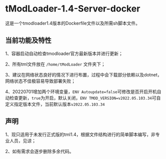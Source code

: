 # tModLoader-1.4-Server-docker

这是一个tmodloader1.4版本的Dockerfile文件以及所需sh脚本文件。

## 当前功能及特性

1、容器启动自动检查tmodloader官方最新版本并进行更新；

2、所有tml文件放在 `/home/tModLoader` 文件夹下；

3、建议在网络状态良好的情况下进行布置，过程中会下载部分依赖以及dotnet，网络状态不佳极容易导致部署失败；

4、20220701增加两个环境变量，`ENV Autoupdate=false`可修改是否开启开机自动检查更新，`true`为开启，默认关闭，`ENV TMOD_VERSION=v2022.05.103.34`可自定义指定版本文件，当前默认版本`v2022.05.103.34`

## 声明

1、现只适用于未发行正式版的tml1.4，根据文件结构进行的简单脚本编写，非专业人员，见谅；

2、如有需求会逐步删除多余代码。
